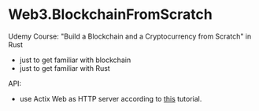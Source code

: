 # Web3.BlockchainFromScratch

Udemy Course: "Build a Blockchain and a Cryptocurrency from Scratch" in Rust

- just to get familiar with blockchain
- just to get familiar with Rust

API:

- use Actix Web as HTTP server according to [this](https://hub.qovery.com/guides/tutorial/create-a-blazingly-fast-api-in-rust-part-1/) tutorial.
